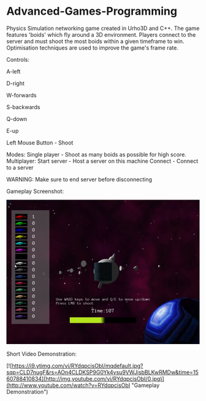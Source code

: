 # Advanced-Games-Programming
Physics Simulation networking game created in Urho3D and C++. The game features 'boids' which fly around a 3D environment. Players connect to the server and must shoot the most boids within a given timeframe to win. Optimisation techniques are used to improve the game's frame rate.

Controls:

A-left

D-right

W-forwards

S-backwards

Q-down

E-up

Left Mouse Button - Shoot

Modes:
Single player - Shoot as many boids as possible for high score.
Multiplayer:
	Start server - Host a server on this machine
	Connect - Connect to a server

WARNING: Make sure to end server before disconnecting

Gameplay Screenshot:

![Gameplay Screenshot](agp-gameplay-screenshot.png)

Short Video Demonstration:

[![https://i9.ytimg.com/vi/RYdqpcisObI/mqdefault.jpg?sqp=CLD7nugF&rs=AOn4CLDKSP9G0Yk4vsu9VWJisbBLKwRMDw&time=1560788410834](http://img.youtube.com/vi/RYdqpcisObI/0.jpg)](http://www.youtube.com/watch?v=RYdqpcisObI "Gameplay Demonstration")
